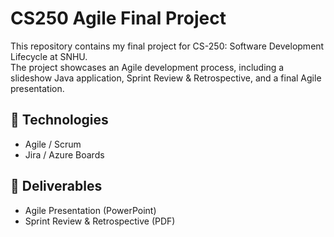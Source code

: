 # CS250 Agile Final Project

This repository contains my final project for CS-250: Software Development Lifecycle at SNHU.  
The project showcases an Agile development process, including a slideshow Java application, Sprint Review & Retrospective, and a final Agile presentation.

## 🧰 Technologies
- Agile / Scrum
- Jira / Azure Boards


## 📄 Deliverables
- Agile Presentation (PowerPoint)
- Sprint Review & Retrospective (PDF)

